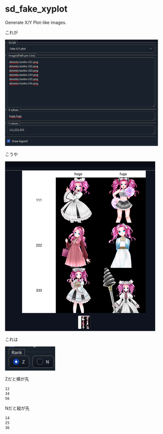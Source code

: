 # sd_fake_xyplot
Generate X/Y Plot-like images.

これが

![input](doc/input.png)

こうや

![output](doc/output.png)

これは

![output](doc/rank.png)

Zだと横が先
```
12
34
56
```

Nだと縦が先
```
14
25
36
```

